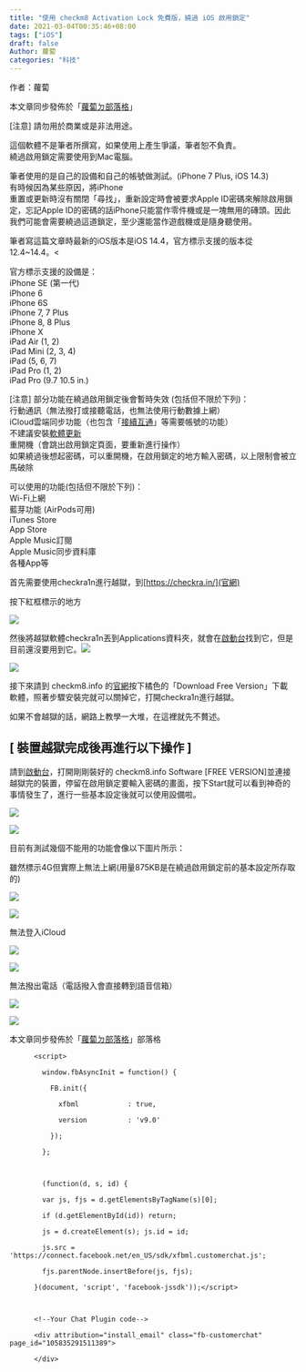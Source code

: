 ```yaml
---
title: "使用 checkm8 Activation Lock 免費版，繞過 iOS 啟用鎖定"
date: 2021-03-04T00:35:46+08:00
tags: ["iOS"]
draft: false
Author: 蘿蔔
categories: "科技"
---
```


作者：蘿蔔

本文章同步發佈於「[蘿蔔ㄉ部落格](https://iambjlu.blogspot.com)」

[注意] 請勿用於商業或是非法用途。

這個軟體不是筆者所撰寫，如果使用上產生爭議，筆者恕不負責。  
繞過啟用鎖定需要使用到Mac電腦。

筆者使用的是自己的設備和自己的帳號做測試。(iPhone 7 Plus, iOS 14.3)  
有時候因為某些原因，將iPhone  
重置或更新時沒有關閉「尋找」，重新設定時會被要求Apple ID密碼來解除啟用鎖定，忘記Apple ID的密碼的話iPhone只能當作零件機或是一塊無用的磚頭。因此我們可能會需要繞過這道鎖定，至少還能當作遊戲機或是隨身聽使用。

筆者寫這篇文章時最新的iOS版本是iOS 14.4，官方標示支援的版本從12.4~14.4。<

官方標示支援的設備是：  
iPhone SE (第一代)  
iPhone 6  
iPhone 6S  
iPhone 7, 7 Plus  
iPhone 8, 8 Plus  
iPhone X  
iPad Air (1, 2)  
iPad Mini (2, 3, 4)  
iPad (5, 6, 7)  
iPad Pro (1, 2)  
iPad Pro (9.7 10.5 in.)

[注意] 部分功能在繞過啟用鎖定後會暫時失效 (包括但不限於下列)：  
行動通訊（無法撥打或接聽電話，也無法使用行動數據上網）  
iCloud雲端同步功能（也包含「[接續互通](https://support.apple.com/zh-tw/HT204681)」等需要帳號的功能）  
不建議安裝[軟體更新](https://support.apple.com/zh-tw/HT204204])  
重開機（會跳出啟用鎖定頁面，要重新進行操作）  
如果繞過後想起密碼，可以重開機，在啟用鎖定的地方輸入密碼，以上限制會被立馬破除

可以使用的功能(包括但不限於下列)：  
Wi-Fi上網  
藍芽功能 (AirPods可用)  
iTunes Store  
App Store  
Apple Music訂閱  
Apple Music同步資料庫  
各種App等

首先需要使用checkra1n進行越獄，到[https://checkra.in/](官網)

按下紅框標示的地方  

[![](https://1.bp.blogspot.com/-Bob3QMbUbuY/YEBNtXjtAgI/AAAAAAABlpU/OQKz2eBxp7cp_cFGq79Gbtt7a_XRRe9dACPcBGAYYCw/w550-h669/%25E6%2588%25AA%25E5%259C%2596%2B2021-02-12%2B%25E4%25B8%258B%25E5%258D%25883.13.11.png)](https://checkra.in/)

然後將越獄軟體checkra1n丟到Applications資料夾，就會在[啟動台](https://support.apple.com/zh-tw/HT202635)找到它，但是目前還沒要用到它。![](https://1.bp.blogspot.com/-LrCIMA-WhWk/YEBOnzJKp0I/AAAAAAABlpc/6UhEyq3ayNkzx2i38u-1IBDkhAX2K75wgCPcBGAYYCw/s772/%25E6%2588%25AA%25E5%259C%2596%2B2021-02-12%2B%25E4%25B8%258B%25E5%258D%25883.15.00.png)

![](https://1.bp.blogspot.com/-LrCIMA-WhWk/YEBOnzJKp0I/AAAAAAABlpc/6UhEyq3ayNkzx2i38u-1IBDkhAX2K75wgCPcBGAYYCw/w517-h357/%25E6%2588%25AA%25E5%259C%2596%2B2021-02-12%2B%25E4%25B8%258B%25E5%258D%25883.15.00.png)
  
接下來請到 checkm8.info 的[官網](https://checkm8.info/free-bypass-activation-lock-tool)按下橘色的「Download Free Version」下載  
軟體，照著步驟安裝完就可以關掉它，打開checkra1n進行越獄。  

如果不會越獄的話，網路上教學一大堆，在這裡就先不贅述。
  
## [ 裝置越獄完成後再進行以下操作 ]

請到[啟動台](https://support.apple.com/zh-tw/HT202635)，打開剛剛裝好的 checkm8.info Software [FREE VERSION]並連接越獄完的裝置，停留在啟用鎖定要輸入密碼的畫面，按下Start就可以看到神奇的事情發生了，進行一些基本設定後就可以使用設備啦。

![](https://1.bp.blogspot.com/-OygRsmhKE0s/YEBThZjmR5I/AAAAAAABlp8/tTGh-k65exsxrzj455QeBQbyz6B6NUAuACNcBGAsYHQ/s569/%25E6%2588%25AA%25E5%259C%2596%2B2021-02-12%2B%25E4%25B8%258B%25E5%258D%25883.16.24.png)

![](https://1.bp.blogspot.com/-OygRsmhKE0s/YEBThZjmR5I/AAAAAAABlp8/tTGh-k65exsxrzj455QeBQbyz6B6NUAuACNcBGAsYHQ/w516-h426/%25E6%2588%25AA%25E5%259C%2596%2B2021-02-12%2B%25E4%25B8%258B%25E5%258D%25883.16.24.png)

目前有測試幾個不能用的功能會像以下圖片所示：

雖然標示4G但實際上無法上網(用量875KB是在繞過啟用鎖定前的基本設定所存取的)

![](https://1.bp.blogspot.com/-wqzLc9wLBdg/YEBSxHkIP2I/AAAAAAABlps/kB1QNgk-0lUZGZJExlX99bzyA9AOavevgCPcBGAYYCw/s2048/IMG_140AD17C1604-1.jpeg)

![](https://1.bp.blogspot.com/-wqzLc9wLBdg/YEBSxHkIP2I/AAAAAAABlps/kB1QNgk-0lUZGZJExlX99bzyA9AOavevgCPcBGAYYCw/w360-h640/IMG_140AD17C1604-1.jpeg)

無法登入iCloud

![](https://1.bp.blogspot.com/-DmhSsVxHjLo/YEBTeGZk2zI/AAAAAAABlp0/OpQciqEUvjQQA87zDhnRKw9Ixtiy7FyjQCNcBGAsYHQ/s1120/%25E6%2588%25AA%25E5%259C%2596%2B2021-02-12%2B%25E4%25B8%258B%25E5%258D%25884.37.17.png)

![](https://1.bp.blogspot.com/-DmhSsVxHjLo/YEBTeGZk2zI/AAAAAAABlp0/OpQciqEUvjQQA87zDhnRKw9Ixtiy7FyjQCNcBGAsYHQ/w387-h640/%25E6%2588%25AA%25E5%259C%2596%2B2021-02-12%2B%25E4%25B8%258B%25E5%258D%25884.37.17.png)

無法撥出電話（電話撥入會直接轉到語音信箱）</div>  

![](https://1.bp.blogspot.com/-urhTRb61qj0/YEBTeOCOX4I/AAAAAAABlp4/IXUixciOGbAVE9jKIDC9XZ9zrorfmHa-wCNcBGAsYHQ/s2048/IMG_C0C2C5D6F028-1.jpeg)

![](https://1.bp.blogspot.com/-urhTRb61qj0/YEBTeOCOX4I/AAAAAAABlp4/IXUixciOGbAVE9jKIDC9XZ9zrorfmHa-wCNcBGAsYHQ/w360-h640/IMG_C0C2C5D6F028-1.jpeg)
  
本文章同步發佈於「[蘿蔔ㄉ部落格](https://iambjlu.blogspot.com)」部落格

```
      <script>

        window.fbAsyncInit = function() {

          FB.init({

            xfbml            : true,

            version          : 'v9.0'

          });

        };



        (function(d, s, id) {

        var js, fjs = d.getElementsByTagName(s)[0];

        if (d.getElementById(id)) return;

        js = d.createElement(s); js.id = id;

        js.src = 'https://connect.facebook.net/en_US/sdk/xfbml.customerchat.js';

        fjs.parentNode.insertBefore(js, fjs);

      }(document, 'script', 'facebook-jssdk'));</script>



      <!--Your Chat Plugin code-->

      <div attribution="install_email" class="fb-customerchat" page_id="105835291511389">

      </div>
```
